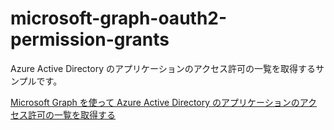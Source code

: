 # microsoft-graph-oauth2-permission-grants

Azure Active Directory のアプリケーションのアクセス許可の一覧を取得するサンプルです。

[Microsoft Graph を使って Azure Active Directory のアプリケーションのアクセス許可の一覧を取得する](https://blog.karamem0.jp/entry/2020/04/06/120000)
